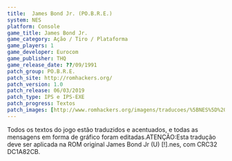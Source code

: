 ```yaml
---
title:  James Bond Jr. (PO.B.R.E.)
system: NES
platform: Console
game_title: James Bond Jr.
game_category: Ação / Tiro / Plataforma
game_players: 1
game_developer: Eurocom
game_publisher: THQ
game_release_date: ??/09/1991
patch_group: PO.B.R.E.
patch_site: http://romhackers.org/
patch_version: 1.0
patch_release: 06/03/2019
patch_type: IPS e IPS-EXE
patch_progress: Textos
patch_images: [http://www.romhackers.org/imagens/traducoes/%5BNES%5D%20James%20Bond%20Jr%20-%20POBRE%20-%201.png,http://www.romhackers.org/imagens/traducoes/%5BNES%5D%20James%20Bond%20Jr%20-%20POBRE%20-%202.png,http://www.romhackers.org/imagens/traducoes/%5BNES%5D%20James%20Bond%20Jr%20-%20POBRE%20-%203.png]
---
```

Todos os textos do jogo estão traduzidos e acentuados, e todas as mensagens em forma de gráfico foram editadas.ATENÇÃO:Esta tradução deve ser aplicada na ROM original James Bond Jr (U) [!].nes, com CRC32 DC1A82CB.